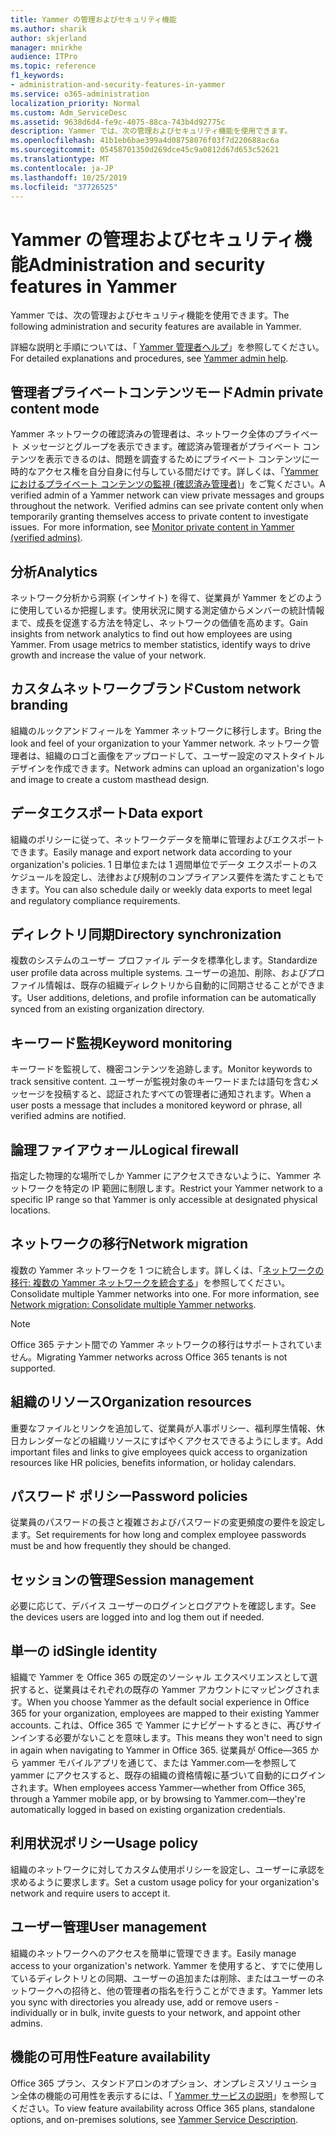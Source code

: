 ```yaml
---
title: Yammer の管理およびセキュリティ機能
ms.author: sharik
author: skjerland
manager: mnirkhe
audience: ITPro
ms.topic: reference
f1_keywords:
- administration-and-security-features-in-yammer
ms.service: o365-administration
localization_priority: Normal
ms.custom: Adm_ServiceDesc
ms.assetid: 9638d6d4-fe9c-4075-88ca-743b4d92775c
description: Yammer では、次の管理およびセキュリティ機能を使用できます。
ms.openlocfilehash: 41b1eb6bae399a4d08758076f03f7d220688ac6a
ms.sourcegitcommit: 05458701350d269dce45c9a0812d67d653c52621
ms.translationtype: MT
ms.contentlocale: ja-JP
ms.lasthandoff: 10/25/2019
ms.locfileid: "37726525"
---
```

# <a name="administration-and-security-features-in-yammer"></a><span data-ttu-id="e503a-103">Yammer の管理およびセキュリティ機能</span><span class="sxs-lookup"><span data-stu-id="e503a-103">Administration and security features in Yammer</span></span>

<span data-ttu-id="e503a-104">Yammer では、次の管理およびセキュリティ機能を使用できます。</span><span class="sxs-lookup"><span data-stu-id="e503a-104">The following administration and security features are available in Yammer.</span></span>
  
<span data-ttu-id="e503a-105">詳細な説明と手順については、「 [Yammer 管理者ヘルプ](https://go.microsoft.com/fwlink/?LinkId=869688)」を参照してください。</span><span class="sxs-lookup"><span data-stu-id="e503a-105">For detailed explanations and procedures, see [Yammer admin help](https://go.microsoft.com/fwlink/?LinkId=869688).</span></span>

## <a name="admin-private-content-mode"></a><span data-ttu-id="e503a-106">管理者プライベートコンテンツモード</span><span class="sxs-lookup"><span data-stu-id="e503a-106">Admin private content mode</span></span>

<span data-ttu-id="e503a-p101">Yammer ネットワークの確認済みの管理者は、ネットワーク全体のプライベート メッセージとグループを表示できます。確認済み管理者がプライベート コンテンツを表示できるのは、問題を調査するためにプライベート コンテンツに一時的なアクセス権を自分自身に付与している間だけです。詳しくは、「[Yammer におけるプライベート コンテンツの監視 (確認済み管理者)](https://go.microsoft.com/fwlink/?LinkId=627479)」をご覧ください。</span><span class="sxs-lookup"><span data-stu-id="e503a-p101">A verified admin of a Yammer network can view private messages and groups throughout the network.  Verified admins can see private content only when temporarily granting themselves access to private content to investigate issues.  For more information, see [Monitor private content in Yammer (verified admins)](https://go.microsoft.com/fwlink/?LinkId=627479).</span></span>

## <a name="analytics"></a><span data-ttu-id="e503a-110">分析</span><span class="sxs-lookup"><span data-stu-id="e503a-110">Analytics</span></span>

<span data-ttu-id="e503a-p102">ネットワーク分析から洞察 (インサイト) を得て、従業員が Yammer をどのように使用しているか把握します。使用状況に関する測定値からメンバーの統計情報まで、成長を促進する方法を特定し、ネットワークの価値を高めます。</span><span class="sxs-lookup"><span data-stu-id="e503a-p102">Gain insights from network analytics to find out how employees are using Yammer. From usage metrics to member statistics, identify ways to drive growth and increase the value of your network.</span></span>

## <a name="custom-network-branding"></a><span data-ttu-id="e503a-113">カスタムネットワークブランド</span><span class="sxs-lookup"><span data-stu-id="e503a-113">Custom network branding</span></span>

<span data-ttu-id="e503a-114">組織のルックアンドフィールを Yammer ネットワークに移行します。</span><span class="sxs-lookup"><span data-stu-id="e503a-114">Bring the look and feel of your organization to your Yammer network.</span></span> <span data-ttu-id="e503a-115">ネットワーク管理者は、組織のロゴと画像をアップロードして、ユーザー設定のマストタイトルデザインを作成できます。</span><span class="sxs-lookup"><span data-stu-id="e503a-115">Network admins can upload an organization's logo and image to create a custom masthead design.</span></span>

## <a name="data-export"></a><span data-ttu-id="e503a-116">データエクスポート</span><span class="sxs-lookup"><span data-stu-id="e503a-116">Data export</span></span>

<span data-ttu-id="e503a-117">組織のポリシーに従って、ネットワークデータを簡単に管理およびエクスポートできます。</span><span class="sxs-lookup"><span data-stu-id="e503a-117">Easily manage and export network data according to your organization's policies.</span></span> <span data-ttu-id="e503a-118">1 日単位または 1 週間単位でデータ エクスポートのスケジュールを設定し、法律および規制のコンプライアンス要件を満たすこともできます。</span><span class="sxs-lookup"><span data-stu-id="e503a-118">You can also schedule daily or weekly data exports to meet legal and regulatory compliance requirements.</span></span>
  
## <a name="directory-synchronization"></a><span data-ttu-id="e503a-119">ディレクトリ同期</span><span class="sxs-lookup"><span data-stu-id="e503a-119">Directory synchronization</span></span>

<span data-ttu-id="e503a-120">複数のシステムのユーザー プロファイル データを標準化します。</span><span class="sxs-lookup"><span data-stu-id="e503a-120">Standardize user profile data across multiple systems.</span></span> <span data-ttu-id="e503a-121">ユーザーの追加、削除、およびプロファイル情報は、既存の組織ディレクトリから自動的に同期させることができます。</span><span class="sxs-lookup"><span data-stu-id="e503a-121">User additions, deletions, and profile information can be automatically synced from an existing organization directory.</span></span>

## <a name="keyword-monitoring"></a><span data-ttu-id="e503a-122">キーワード監視</span><span class="sxs-lookup"><span data-stu-id="e503a-122">Keyword monitoring</span></span>

<span data-ttu-id="e503a-123">キーワードを監視して、機密コンテンツを追跡します。</span><span class="sxs-lookup"><span data-stu-id="e503a-123">Monitor keywords to track sensitive content.</span></span> <span data-ttu-id="e503a-124">ユーザーが監視対象のキーワードまたは語句を含むメッセージを投稿すると、認証されたすべての管理者に通知されます。</span><span class="sxs-lookup"><span data-stu-id="e503a-124">When a user posts a message that includes a monitored keyword or phrase, all verified admins are notified.</span></span>

## <a name="logical-firewall"></a><span data-ttu-id="e503a-125">論理ファイアウォール</span><span class="sxs-lookup"><span data-stu-id="e503a-125">Logical firewall</span></span>

<span data-ttu-id="e503a-126">指定した物理的な場所でしか Yammer にアクセスできないように、Yammer ネットワークを特定の IP 範囲に制限します。</span><span class="sxs-lookup"><span data-stu-id="e503a-126">Restrict your Yammer network to a specific IP range so that Yammer is only accessible at designated physical locations.</span></span>

## <a name="network-migration"></a><span data-ttu-id="e503a-127">ネットワークの移行</span><span class="sxs-lookup"><span data-stu-id="e503a-127">Network migration</span></span>

<span data-ttu-id="e503a-p107">複数の Yammer ネットワークを 1 つに統合します。詳しくは、「[ネットワークの移行: 複数の Yammer ネットワークを統合する](https://go.microsoft.com/fwlink/?LinkID=617488)」を参照してください。</span><span class="sxs-lookup"><span data-stu-id="e503a-p107">Consolidate multiple Yammer networks into one. For more information, see [Network migration: Consolidate multiple Yammer networks](https://go.microsoft.com/fwlink/?LinkID=617488).</span></span>
  
> [!NOTE]
> <span data-ttu-id="e503a-130">Office 365 テナント間での Yammer ネットワークの移行はサポートされていません。</span><span class="sxs-lookup"><span data-stu-id="e503a-130">Migrating Yammer networks across Office 365 tenants is not supported.</span></span> 

## <a name="organization-resources"></a><span data-ttu-id="e503a-131">組織のリソース</span><span class="sxs-lookup"><span data-stu-id="e503a-131">Organization resources</span></span>

<span data-ttu-id="e503a-132">重要なファイルとリンクを追加して、従業員が人事ポリシー、福利厚生情報、休日カレンダーなどの組織リソースにすばやくアクセスできるようにします。</span><span class="sxs-lookup"><span data-stu-id="e503a-132">Add important files and links to give employees quick access to organization resources like HR policies, benefits information, or holiday calendars.</span></span>
  
## <a name="password-policies"></a><span data-ttu-id="e503a-133">パスワード ポリシー</span><span class="sxs-lookup"><span data-stu-id="e503a-133">Password policies</span></span>

<span data-ttu-id="e503a-134">従業員のパスワードの長さと複雑さおよびパスワードの変更頻度の要件を設定します。</span><span class="sxs-lookup"><span data-stu-id="e503a-134">Set requirements for how long and complex employee passwords must be and how frequently they should be changed.</span></span>
  
## <a name="session-management"></a><span data-ttu-id="e503a-135">セッションの管理</span><span class="sxs-lookup"><span data-stu-id="e503a-135">Session management</span></span>

<span data-ttu-id="e503a-136">必要に応じて、デバイス ユーザーのログインとログアウトを確認します。</span><span class="sxs-lookup"><span data-stu-id="e503a-136">See the devices users are logged into and log them out if needed.</span></span>

## <a name="single-identity"></a><span data-ttu-id="e503a-137">単一の id</span><span class="sxs-lookup"><span data-stu-id="e503a-137">Single identity</span></span>

<span data-ttu-id="e503a-138">組織で Yammer を Office 365 の既定のソーシャル エクスペリエンスとして選択すると、従業員はそれぞれの既存の Yammer アカウントにマッピングされます。</span><span class="sxs-lookup"><span data-stu-id="e503a-138">When you choose Yammer as the default social experience in Office 365 for your organization, employees are mapped to their existing Yammer accounts.</span></span> <span data-ttu-id="e503a-139">これは、Office 365 で Yammer にナビゲートするときに、再びサインインする必要がないことを意味します。</span><span class="sxs-lookup"><span data-stu-id="e503a-139">This means they won't need to sign in again when navigating to Yammer in Office 365.</span></span> <span data-ttu-id="e503a-140">従業員が Office&mdash;365 から yammer モバイルアプリを通じて、または Yammer.com&mdash;を参照して yammer にアクセスすると、既存の組織の資格情報に基づいて自動的にログインされます。</span><span class="sxs-lookup"><span data-stu-id="e503a-140">When employees access Yammer&mdash;whether from Office 365, through a Yammer mobile app, or by browsing to Yammer.com&mdash;they're automatically logged in based on existing organization credentials.</span></span>

## <a name="usage-policy"></a><span data-ttu-id="e503a-141">利用状況ポリシー</span><span class="sxs-lookup"><span data-stu-id="e503a-141">Usage policy</span></span>

<span data-ttu-id="e503a-142">組織のネットワークに対してカスタム使用ポリシーを設定し、ユーザーに承認を求めるように要求します。</span><span class="sxs-lookup"><span data-stu-id="e503a-142">Set a custom usage policy for your organization's network and require users to accept it.</span></span>

## <a name="user-management"></a><span data-ttu-id="e503a-143">ユーザー管理</span><span class="sxs-lookup"><span data-stu-id="e503a-143">User management</span></span>

<span data-ttu-id="e503a-144">組織のネットワークへのアクセスを簡単に管理できます。</span><span class="sxs-lookup"><span data-stu-id="e503a-144">Easily manage access to your organization's network.</span></span> <span data-ttu-id="e503a-145">Yammer を使用すると、すでに使用しているディレクトリとの同期、ユーザーの追加または削除、またはユーザーのネットワークへの招待と、他の管理者の指名を行うことができます。</span><span class="sxs-lookup"><span data-stu-id="e503a-145">Yammer lets you sync with directories you already use, add or remove users - individually or in bulk, invite guests to your network, and appoint other admins.</span></span>

## <a name="feature-availability"></a><span data-ttu-id="e503a-146">機能の可用性</span><span class="sxs-lookup"><span data-stu-id="e503a-146">Feature availability</span></span>

<span data-ttu-id="e503a-147">Office 365 プラン、スタンドアロンのオプション、オンプレミスソリューション全体の機能の可用性を表示するには、「 [Yammer サービスの説明](yammer-service-description.md)」を参照してください。</span><span class="sxs-lookup"><span data-stu-id="e503a-147">To view feature availability across Office 365 plans, standalone options, and on-premises solutions, see [Yammer Service Description](yammer-service-description.md).</span></span>
  

